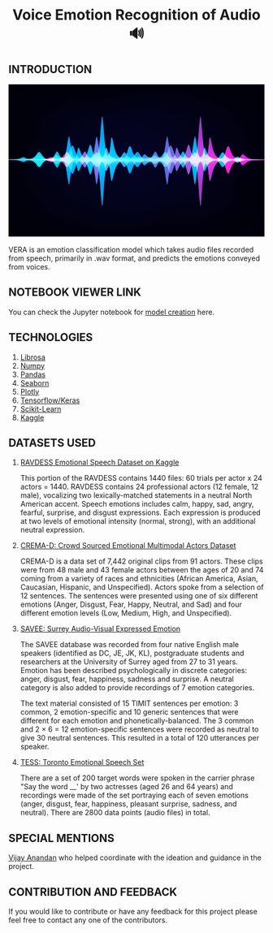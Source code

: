 <div>
    <h1  align="center" >Voice Emotion Recognition of Audio 🔊</h1>
</div>

## INTRODUCTION

<p align="center">
   <a
      href="https://stock.adobe.com/search?k=waveform&asset_id=327369570" target="_blank">
      <img src="templates\Waveform.jpg"
      alt="Waveform illustration" width="600" height="300"/>
   </a>
</p>

VERA is an emotion classification model which takes audio files recorded from  speech, primarily in .wav format, and predicts the emotions conveyed from voices.

## NOTEBOOK VIEWER LINK

You can check the Jupyter notebook for [model creation](https://nbviewer.org/github/hMRZQ21/VERA_CTP/blob/main/backend/vera-notebook.ipynb) here.

## TECHNOLOGIES

1. [Librosa](https://librosa.org)
2. [Numpy](https://numpy.org/)
3. [Pandas](https://pandas.pydata.org/)
4. [Seaborn](https://seaborn.pydata.org/)
5. [Plotly](https://plotly.com/)
6. [Tensorflow/Keras](https://www.tensorflow.org/)
7. [Scikit-Learn](https://scikit-learn.org/stable/)
8. [Kaggle](https://www.kaggle.com/)

## DATASETS USED

1. [RAVDESS Emotional Speech Dataset on Kaggle](https://www.kaggle.com/uwrfkaggler/ravdess-emotional-speech-audio)
   <br />
   <p>This portion of the RAVDESS contains 1440 files: 60 trials per actor x 24 actors = 1440. RAVDESS contains 24 professional actors (12 female, 12 male), vocalizing two lexically-matched statements in a neutral North American accent. Speech emotions includes calm, happy, sad, angry, fearful, surprise, and disgust expressions. Each expression is produced at two levels of emotional intensity (normal, strong), with an additional neutral expression.</p>

2. [CREMA-D: Crowd Sourced Emotional Multimodal Actors Dataset](https://www.kaggle.com/datasets/ejlok1/cremad)
   <br>
   <p>CREMA-D is a data set of 7,442 original clips from 91 actors. These clips were from 48 male and 43 female actors between the ages of 20 and 74 coming from a variety of races and ethnicities (African America, Asian, Caucasian, Hispanic, and Unspecified). Actors spoke from a selection of 12 sentences. The sentences were presented using one of six different emotions (Anger, Disgust, Fear, Happy, Neutral, and Sad) and four different emotion levels (Low, Medium, High, and Unspecified).</p>

3. [SAVEE: Surrey Audio-Visual Expressed Emotion](https://www.kaggle.com/datasets/ejlok1/surrey-audiovisual-expressed-emotion-savee)
   <br>
   <p>The SAVEE database was recorded from four native English male speakers (identified as DC, JE, JK, KL), postgraduate students and researchers at the University of Surrey aged from 27 to 31 years. Emotion has been described psychologically in discrete categories: anger, disgust, fear, happiness, sadness and surprise. A neutral category is also added to provide recordings of 7 emotion categories.<br>

   The text material consisted of 15 TIMIT sentences per emotion: 3 common, 2 emotion-specific and 10 generic sentences that were different for each emotion and phonetically-balanced. The 3 common and 2 × 6 = 12 emotion-specific sentences were recorded as neutral to give 30 neutral sentences. This resulted in a total of 120 utterances per speaker.</p>

4. [TESS: Toronto Emotional Speech Set](https://www.kaggle.com/datasets/ejlok1/toronto-emotional-speech-set-tess)
   <br>
   <p>There are a set of 200 target words were spoken in the carrier phrase "Say the word __' by two actresses (aged 26 and 64 years) and recordings were made of the set portraying each of seven emotions (anger, disgust, fear, happiness, pleasant surprise, sadness, and neutral). There are 2800 data points (audio files) in total. <br>

## SPECIAL MENTIONS

[Vijay Anandan](https://www.linkedin.com/in/vijay-anadan) who helped coordinate with the ideation and guidance in the project.

## CONTRIBUTION AND FEEDBACK

If you would like to contribute or have any feedback for this project please feel free to contact any one of the contributors.
